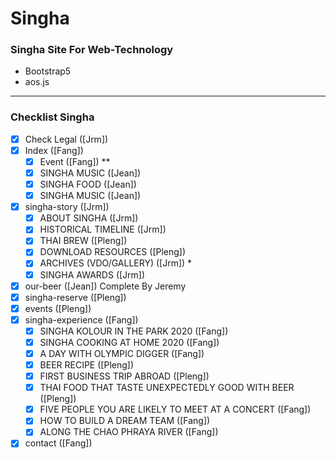 # Singha

### Singha Site For Web-Technology
- Bootstrap5
- aos.js

---

### Checklist Singha

- [x] Check Legal ([Jrm])
- [x] Index ([Fang])
	- [x] Event ([Fang]) **
	- [x] SINGHA MUSIC ([Jean])
	- [x] SINGHA FOOD ([Jean])
	- [x] SINGHA MUSIC ([Jean])
- [x] singha-story ([Jrm])
	- [x] ABOUT SINGHA ([Jrm])
	- [X] HISTORICAL TIMELINE ([Jrm])
	- [x] THAI BREW ([Pleng])
	- [x] DOWNLOAD RESOURCES ([Pleng])
	- [x] ARCHIVES (VDO/GALLERY) ([Jrm]) *
	- [x] SINGHA AWARDS ([Jrm])
- [x] our-beer ([Jean]) Complete By Jeremy
- [x] singha-reserve ([Pleng])
- [x] events ([Pleng])
- [x] singha-experience ([Fang])
	- [X] SINGHA KOLOUR IN THE PARK 2020 ([Fang])
	- [X] SINGHA COOKING AT HOME 2020 ([Fang])
	- [X] A DAY WITH OLYMPIC DIGGER ([Fang])
	- [X] BEER RECIPE ([Pleng])
	- [X] FIRST BUSINESS TRIP ABROAD ([Pleng])
	- [X] THAI FOOD THAT TASTE UNEXPECTEDLY GOOD WITH BEER ([Pleng])
	- [x] FIVE PEOPLE YOU ARE LIKELY TO MEET AT A CONCERT ([Fang])
	- [x] HOW TO BUILD A DREAM TEAM ([Fang])
	- [x] ALONG THE CHAO PHRAYA RIVER ([Fang])
- [x] contact ([Fang])
